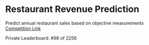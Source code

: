 # Restaurant Revenue Prediction

Predict annual restaurant sales based on objective measurements [Competition Link](http://www.kaggle.com/c/restaurant-revenue-prediction)

Private Leaderboard: #98 of 2256
